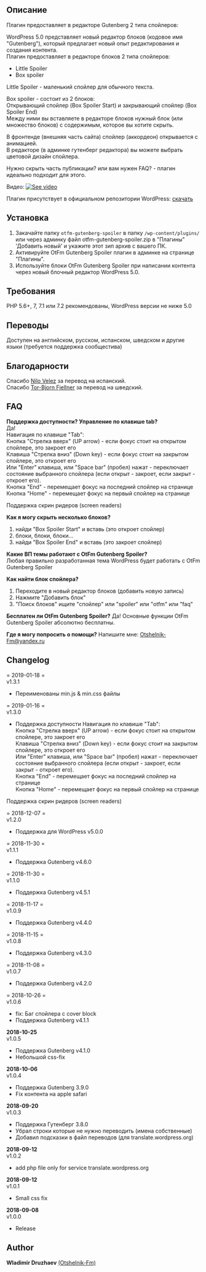 ## Описание  

Плагин предоставляет в редакторе Gutenberg 2 типа спойлеров:  

WordPress 5.0 представляет новый редактор блоков (кодовое имя "Gutenberg"), который предлагает новый опыт редактирования и создания контента.  
Плагин предоставляет в редакторе блоков 2 типа спойлеров:  

* Little Spoiler  
* Box spoiler  

Little Spoiler - маленький спойлер для обычного текста.  

Box spoiler - состоит из 2 блоков:  
Открывающий спойлер (Box Spoiler Start) и закрывающий спойлер (Box Spoiler End)  
Между ними вы вставляете в редакторе блоков нужный блок (или множество блоков) с содержимым, которое вы хотите скрыть.  

В фронтенде (внешняя часть сайта) спойлер (аккордеон) открывается с анимацией.  
В редакторе (в админке гутенберг редактора) вы можете выбрать цветовой дизайн спойлера.  

Нужно скрыть часть публикации? или вам нужен FAQ? - плагин идеально подходит для этого.

Видео:
[![See video](http://img.youtube.com/vi/IrC1yVttMho/0.jpg)](http://www.youtube.com/watch?v=IrC1yVttMho "See video")  


Плагин присутствует в официальном репозитории WordPress: [скачать](https://wordpress.org/plugins/otfm-gutenberg-spoiler/)  


## Установка  

1. Закачайте папку `otfm-gutenberg-spoiler` в папку `/wp-content/plugins/` или через админку файл otfm-gutenberg-spoiler.zip в "Плагины" 'Добавить новый' и укажите этот зип архив с вашего ПК.  
2. Активируйте OtFm Gutenberg Spoiler плагин в админке на странице "Плагины".  
3. Используйте блоки OtFm Gutenberg Spoiler при написании контента через новый блочный редактор WordPress 5.0.  


## Требования  

PHP 5.6+, 7, 7.1 или 7.2 рекомендованы, WordPress версии не ниже 5.0  


## Переводы  

Доступен на английском, русском, испанском, шведском и другие языки (требуется поддержка сообщестива)


## Благодарности  
Спасибо [Nilo Velez](https://profiles.wordpress.org/nilovelez/) за перевод на испанский.  
Спасибо [Tor-Bjorn Fjellner](https://profiles.wordpress.org/tobifjellner/) за перевод на шведский.    


## FAQ  

**Поддержка доступности? Управление по клавише tab?**  
Да!  
Навигация по клавише "Tab":  
Кнопка "Стрелка вверх" (UP arrow) - если фокус стоит на открытом спойлере, это закроет его  
Клавиша "Стрелка вниз" (Down key) - если фокус стоит на закрытом спойлере, это откроет его  
Или "Enter" клавиша, или "Space bar" (пробел) нажат - переключает состояние выбранного спойлера (если открыт - закроет, если закрыт - откроет его).  
Кнопка "End" - перемещает фокус на последний спойлер на странице  
Кнопка "Home" - перемещает фокус на первый спойлер на странице  

Поддержка скрин ридеров (screen readers)  

**Как я могу скрыть несколько блоков?**  
1. найди "Box Spoiler Start" и вставь (это откроет спойлер)  
2. блоки, блоки, блоки...  
3. найди "Box Spoiler End" и вставь (это закроет спойлер)  


**Какие ВП темы работают с OtFm Gutenberg Spoiler?**  
Любая правильно разработанная тема WordPress будет работать с OtFm Gutenberg Spoiler  

**Как найти блок спойлера?**  
1. Переходите в новый редактор блоков (добавить новую запись)  
2. Нажмите "Добавить блок"  
3. "Поиск блоков" ищите "спойлер" или "spoiler" или "otfm" или "faq"  

**Бесплатен ли OtFm Gutenberg Spoiler?**
Да! Основные функции OtFm Gutenberg Spoiler абсолютно бесплатны.

**Где я могу попросить о помощи?**
Напишите мне: Otshelnik-Fm@yandex.ru  


## Changelog  
= 2019-01-18 =  
v1.3.1  
* Переименованы min.js & min.css файлы  


= 2019-01-16 =  
v1.3.0  
* Поддержка доступности
Навигация по клавише "Tab":  
Кнопка "Стрелка вверх" (UP arrow) - если фокус стоит на открытом спойлере, это закроет его  
Клавиша "Стрелка вниз" (Down key) - если фокус стоит на закрытом спойлере, это откроет его  
Или "Enter" клавиша, или "Space bar" (пробел) нажат - переключает состояние выбранного спойлера (если открыт - закроет, если закрыт - откроет его).  
Кнопка "End" - перемещает фокус на последний спойлер на странице  
Кнопка "Home" - перемещает фокус на первый спойлер на странице  

Поддержка скрин ридеров (screen readers)  


= 2018-12-07 =  
v1.2.0  
* Поддержка для WordPress v5.0.0  


= 2018-11-30 =  
v1.1.1  
* Поддержка Gutenberg v4.6.0  


= 2018-11-30 =  
v1.1.0  
* Поддержка Gutenberg v4.5.1  


= 2018-11-17 =  
v1.0.9  
* Поддержка Gutenberg v4.4.0  


= 2018-11-15 =  
v1.0.8  
* Поддержка Gutenberg v4.3.0  


= 2018-11-08 =  
v1.0.7  
* Поддержка Gutenberg v4.2.0  


= 2018-10-26 =  
v1.0.6  
* fix: Баг спойлера с cover block  
* Поддержка Gutenberg v4.1.1  


**2018-10-25**  
v1.0.5  
* Поддержка Gutenberg v4.1.0  
* Небольшой css-fix  


**2018-10-06**  
v1.0.4  
* Поддержка Gutenberg 3.9.0  
* Fix контента на apple safari  


**2018-09-20**  
v1.0.3  
* Поддержка Гутенберг 3.8.0  
* Убрал строки которые не нужно переводить (имена собственные)  
* Добавил подсказки в файл переводов (для translate.wordpress.org)  


**2018-09-12**  
v1.0.2  
* add php file only for service translate.wordpress.org  


**2018-09-12**  
v1.0.1    
* Small css fix


**2018-09-08**  
v1.0.0  
* Release  


## Author

**Wladimir Druzhaev** [(Otshelnik-Fm)](https://otshelnik-fm.ru/)